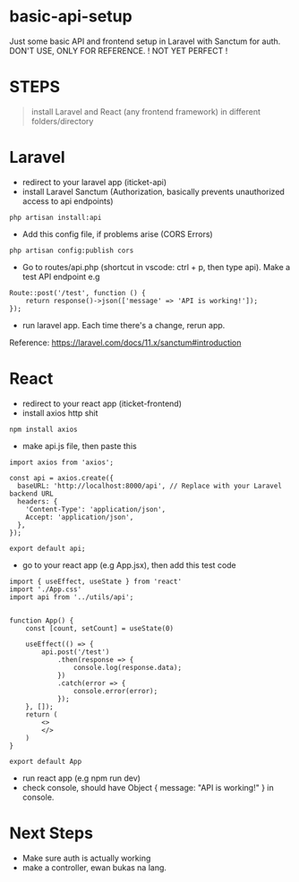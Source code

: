 # basic-api-setup
Just some basic API and frontend setup in Laravel with Sanctum for auth. DON'T USE, ONLY FOR REFERENCE.
! NOT YET PERFECT !

# STEPS
> install Laravel and React (any frontend framework) in different folders/directory

# Laravel 
- redirect to your laravel app (iticket-api)
- install Laravel Sanctum (Authorization, basically prevents unauthorized access to api endpoints)
```
php artisan install:api
```
- Add this config file, if problems arise (CORS Errors)
```
php artisan config:publish cors
```
- Go to routes/api.php (shortcut in vscode: ctrl + p, then type api). Make a test API endpoint e.g
```
Route::post('/test', function () {
    return response()->json(['message' => 'API is working!']);
});
```
- run laravel app. Each time there's a change, rerun app.

Reference: https://laravel.com/docs/11.x/sanctum#introduction

# React
- redirect to your react app (iticket-frontend)
- install axios http shit
```
npm install axios
```
- make api.js file, then paste this 
```
import axios from 'axios';

const api = axios.create({
  baseURL: 'http://localhost:8000/api', // Replace with your Laravel backend URL
  headers: {
    'Content-Type': 'application/json',
    Accept: 'application/json',
  },
});

export default api;
```
- go to your react app (e.g App.jsx), then add this test code
```
import { useEffect, useState } from 'react'
import './App.css'
import api from '../utils/api';


function App() {
    const [count, setCount] = useState(0)

    useEffect(() => {
        api.post('/test')
            .then(response => {
                console.log(response.data);
            })
            .catch(error => {
                console.error(error);
            });
    }, []);
    return (
        <>
        </>
    )
}

export default App
```
- run react app (e.g npm run dev)
- check console, should have Object { message: "API is working!" } in console.
  
# Next Steps
- Make sure auth is actually working
- make a controller, ewan bukas na lang.
